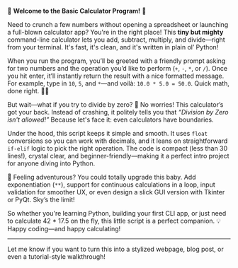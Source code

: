 🎉 **Welcome to the Basic Calculator Program!** 🧮

Need to crunch a few numbers without opening a spreadsheet or launching a full-blown calculator app? You're in the right place! This **tiny but mighty** command-line calculator lets you add, subtract, multiply, and divide—right from your terminal. It's fast, it's clean, and it's written in plain ol’ Python!

When you run the program, you’ll be greeted with a friendly prompt asking for two numbers and the operation you’d like to perform (`+`, `-`, `*`, or `/`). Once you hit enter, it’ll instantly return the result with a nice formatted message. For example, type in `10`, `5`, and `*`—and voilà: `10.0 * 5.0 = 50.0`. Quick math, done right. 🔢✨

But wait—what if you try to divide by zero? 🚨 No worries! This calculator’s got your back. Instead of crashing, it politely tells you that *“Division by Zero isn't allowed!”* Because let's face it: even calculators have boundaries.

Under the hood, this script keeps it simple and smooth. It uses `float` conversions so you can work with decimals, and it leans on straightforward `if-elif` logic to pick the right operation. The code is compact (less than 30 lines!), crystal clear, and beginner-friendly—making it a perfect intro project for anyone diving into Python.

🌟 Feeling adventurous? You could totally upgrade this baby. Add exponentiation (`**`), support for continuous calculations in a loop, input validation for smoother UX, or even design a slick GUI version with Tkinter or PyQt. Sky’s the limit!

So whether you're learning Python, building your first CLI app, or just need to calculate 42 \* 17.5 on the fly, this little script is a perfect companion. 💡 Happy coding—and happy calculating!

---

Let me know if you want to turn this into a stylized webpage, blog post, or even a tutorial-style walkthrough!
